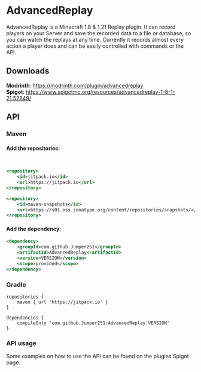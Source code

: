 # AdvancedReplay

AdvancedReplay is a Minecraft 1.8 & 1.21 Replay plugin. It can record players on your Server and save the recorded data to a file or database, so you can watch the replays at any time. Currently it records almost every action a player does and can be easily controlled with commands or the API.

## Downloads
**Modrinth**: https://modrinth.com/plugin/advancedreplay  
**Spigot**: https://www.spigotmc.org/resources/advancedreplay-1-8-1-21.52849/

## API
### Maven
#### Add the repositories:
```xml


<repository>
    <id>jitpack.io</id>
    <url>https://jitpack.io</url>
</repository>

<repository>
    <id>maven-snapshots</id>
    <url>https://s01.oss.sonatype.org/content/repositories/snapshots/</url>
</repository>
```
#### Add the dependency:
```xml
<dependency>
    <groupId>com.github.Jumper251</groupId>
    <artifactId>AdvancedReplay</artifactId>
    <version>VERSION</version>
    <scope>provided</scope>
</dependency>
```
### Gradle
```text
repositories {
    maven { url 'https://jitpack.io' }
}

dependencies {
    compileOnly 'com.github.Jumper251:AdvancedReplay:VERSION'
}
```

### API usage
Some examples on how to use the API can be found on the plugins Spigot page.
